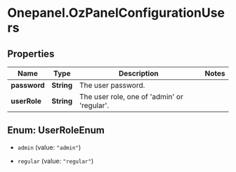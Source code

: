 # Onepanel.OzPanelConfigurationUsers

## Properties
Name | Type | Description | Notes
------------ | ------------- | ------------- | -------------
**password** | **String** | The user password. | 
**userRole** | **String** | The user role, one of &#39;admin&#39; or &#39;regular&#39;. | 


<a name="UserRoleEnum"></a>
## Enum: UserRoleEnum


* `admin` (value: `"admin"`)

* `regular` (value: `"regular"`)




